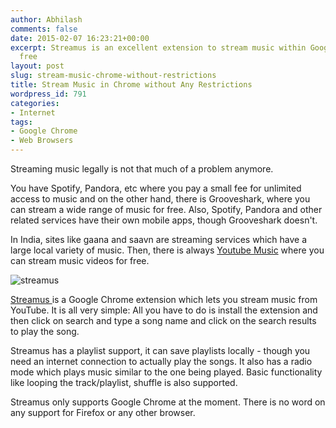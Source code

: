 ```yaml
---
author: Abhilash
comments: false
date: 2015-02-07 16:23:21+00:00
excerpt: Streamus is an excellent extension to stream music within Google Chrome for
  free
layout: post
slug: stream-music-chrome-without-restrictions
title: Stream Music in Chrome without Any Restrictions
wordpress_id: 791
categories:
- Internet
tags:
- Google Chrome
- Web Browsers
---
```


Streaming music legally is not that much of a problem anymore.

You have Spotify, Pandora, etc where you pay a small fee for unlimited access to music and on the other hand, there is Grooveshark, where you can stream a wide range of music for free. Also, Spotify, Pandora and other related services have their own mobile apps, though Grooveshark doesn't.

In India, sites like gaana and saavn are streaming services which have a large local variety of music. Then, there is always [Youtube Music](https://www.youtube.com/music) where you can stream music videos for free.

![streamus](http://img.techcovered.org/tc/streamus.png)

[Streamus ](https://streamus.com)is a Google Chrome extension which lets you stream music from YouTube. It is all very simple: All you have to do is install the extension and then click on search and type a song name and click on the search results to play the song.

Streamus has a playlist support, it can save playlists locally - though you need an internet connection to actually play the songs. It also has a radio mode which plays music similar to the one being played. Basic functionality like looping the track/playlist, shuffle is also supported.

Streamus only supports Google Chrome at the moment. There is no word on any support for Firefox or any other browser.



